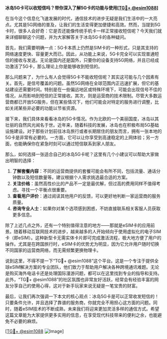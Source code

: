 **冰岛5G卡可以收短信吗？带你深入了解5G卡的功能与使用[[TG💪+ @esim1088](https://t.me/s/esim1088)]**

在当今这个信息化飞速发展的时代，通信技术的进步无疑是我们生活中的一大亮点。尤其是5G网络的普及，让我们的生活变得更加便捷和高效。然而，当提到5G卡时，很多人会好奇：它是否还能像传统手机卡一样正常接收短信呢？今天我们就来详细聊聊这个问题，并为大家解答关于冰岛5G卡的各种疑问。

首先，我们需要明确一点：5G卡本质上仍然是SIM卡的一种形式，只是其支持的网络速度更快、容量更大而已。因此，从功能上来说，5G卡完全可以实现普通短信的接收与发送。无论是国内还是国外，只要你的设备支持5G网络，并且已经成功激活了5G卡，那么理论上你是能够收到短信的。

那么问题来了，为什么有人会觉得5G卡不能收短信呢？其实这可能与几个因素有关。首先，是信号覆盖的问题。虽然5G网络在全球范围内正迅速扩展，但它的基站建设还需要时间。特别是在一些偏远地区或特殊环境下，可能会出现信号不佳的情况，从而影响到短信的正常接收。其次，则是运营商的技术限制。尽管大多数运营商都已开放5G服务，但在某些情况下，他们可能会对特定的服务进行调整，比如关闭某些非必要的功能以节省资源。

接下来，我们具体来看看冰岛的5G卡情况。作为北欧的一个美丽国度，冰岛以其壮丽的自然风光闻名于世。近年来，随着科技的发展，冰岛也在积极布局5G基础设施建设。对于那些计划前往冰岛旅行或者长期居住的朋友而言，拥有一张本地的5G卡是非常有必要的。一方面，它可以让你享受到高速稳定的上网体验；另一方面，也能确保你在紧急时刻可以通过短信联系到家人朋友。

那么，如何选择一张适合自己的冰岛5G卡呢？这里有几个小建议可以帮助大家做出明智的选择：

1. **了解套餐内容**：不同的运营商提供的套餐可能会有所不同，包括流量、通话分钟数以及短信数量等。建议根据个人需求挑选最合适的方案。
2. **关注价格**：虽然高性价比的产品不一定是最优解，但过高的费用同样不值得考虑。寻找一个平衡点很重要。
3. **查看用户评价**：通过阅读其他用户的反馈，可以更好地判断一家运营商的服务质量。
4. **咨询专业人士**：如果你对某个选项感到困惑，不妨直接联系相关客服人员获取更多信息。

除了上述几点之外，还有一个特别值得注意的地方——那就是eSIM卡的应用前景。随着移动互联网技术的进步，越来越多的人开始倾向于使用虚拟化的电子SIM卡（即eSIM）。这种新型卡无需实体卡片即可完成激活流程，极大地方便了用户的操作。尤其是在跨国旅行时，eSIM卡的优势尤为明显，因为它允许用户随时切换不同国家的运营商网络，而无需频繁更换物理卡。

说到这里，不得不提一下“TG💪+ @esim1088”这个平台。这是一个专注于提供全球eSIM解决方案的专业团队，他们致力于帮助用户解决各种跨境通讯难题。无论是购买海外电话卡还是处理国际漫游问题，都可以在这里找到专业的指导和支持。此外，“TG💪+ @esim1088”的社区氛围也非常友好活跃，经常会有经验丰富的网友分享自己的使用心得，这对于新手玩家来说无疑是一笔宝贵的财富。

最后，让我们再次强调一下本文的核心观点：冰岛5G卡是可以正常收发短信的！只要条件允许，并且选择了靠谱的服务商，你就完全不用担心这方面的问题。同时，随着eSIM技术的不断成熟，未来我们将迎来更加灵活多样的通信方式。希望这篇文章能为大家提供更多实用的信息，在享受现代科技带来的便利之余，也能避免不必要的麻烦。

[[TG💪+ @esim1088](https://t.me/s/esim1088) ![Image](https://i.postimg.cc/4NQfJmqS/Snipaste-2025-05-13-00-14-12.png)]